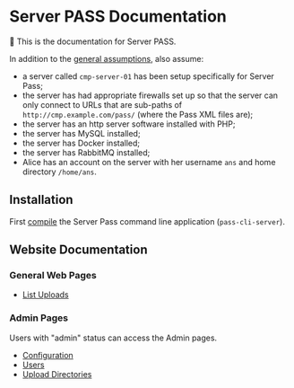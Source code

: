 # Server PASS Documentation

🚧 This is the documentation for Server PASS.

In addition to the [general assumptions](../README.md), also assume:

  - a server called `cmp-server-01` has been setup specifically for
    Server Pass;
  - the server has had appropriate firewalls set up so that the
    server can only connect to URLs that are sub-paths of
    `http://cmp.example.com/pass/` (where the Pass XML files are);
  - the server has an http server software installed with PHP;
  - the server has MySQL installed;
  - the server has Docker installed;
  - the server has RabbitMQ installed;
  - Alice has an account on the server with her username `ans` and
    home directory `/home/ans`.

## Installation

First [compile](../compile.md) the Server Pass command line
application (`pass-cli-server`).

## Website Documentation

### General Web Pages

 - [List Uploads](list-uploads.md)

### Admin Pages

Users with "admin" status can access the Admin pages.

 - [Configuration](admin-config.md)
 - [Users](admin-users.md)
 - [Upload Directories](list-uploads.md)
